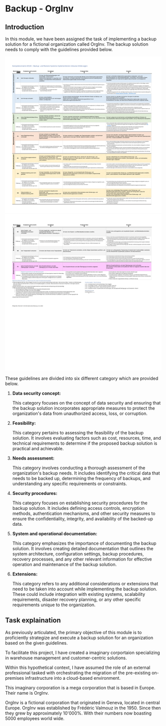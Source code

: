 # Backup - OrgInv

## Introduction

In this module, we have been assigned the task of implementing a backup solution for a fictional organization called OrgInv. The backup solution needs to comply with the guidelines provided below.

![part1](images/M143-competency-part-1.png)
![part2](images/M143-competency-part-2.png)

These guidelines are divided into six different category which are provided below.

1. **Data security concept:**

    This category focuses on the concept of data security and ensuring that the backup solution incorporates appropriate measures to protect the organization's data from unauthorized access, loss, or corruption.

2. **Feasibility:**

    This category pertains to assessing the feasibility of the backup solution. It involves evaluating factors such as cost, resources, time, and technical requirements to determine if the proposed backup solution is practical and achievable.

3. **Needs assessment:** 

    This category involves conducting a thorough assessment of the organization's backup needs. It includes identifying the critical data that needs to be backed up, determining the frequency of backups, and understanding any specific requirements or constraints.

4. **Security procedures:**

    This category focuses on establishing security procedures for the backup solution. It includes defining access controls, encryption methods, authentication mechanisms, and other security measures to ensure the confidentiality, integrity, and availability of the backed-up data.

5. **System and operational documentation:** 

    This category emphasizes the importance of documenting the backup solution. It involves creating detailed documentation that outlines the system architecture, configuration settings, backup procedures, recovery processes, and any other relevant information for effective operation and maintenance of the backup solution.

6. **Extensions:** 

    This category refers to any additional considerations or extensions that need to be taken into account while implementing the backup solution. These could include integration with existing systems, scalability requirements, disaster recovery planning, or any other specific requirements unique to the organization.

## Task explaination

As previously articulated, the primary objective of this module is to proficiently strategize and execute a backup solution for an organization based on the given guidelines.

To facilitate this project, I have created a imaginary corportaion specializing in warehouse management and customer-centric solutions.

Within this hypothetical context, I have assumed the role of an external professional tasked with orchestrating the migration of the pre-existing on-premises infrastructure into a cloud-based environment.

This imaginary corporation is a mega corporation that is based in Europe. Their name is OrgInv.

OrgInv is a fictional corporation that originated in Geneva, located in central Europe. OrgInv was established by Frédéric Valmouz in the 1950. Since then they grew by approximately 10'000%. With their numbers now boasting 5000 employees world wide.